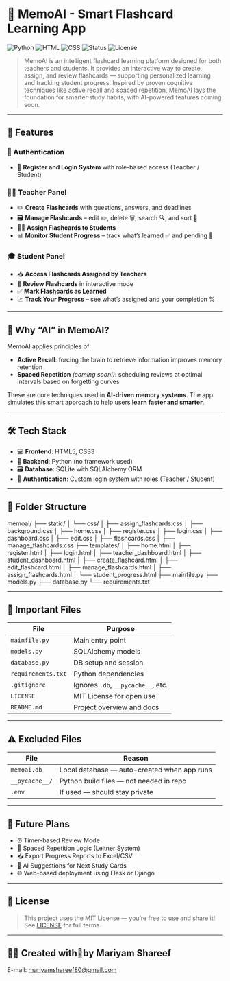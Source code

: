 # 📘 MemoAI - Smart Flashcard Learning App

![Python](https://img.shields.io/badge/Python-3.10-blue?logo=python)
![HTML](https://img.shields.io/badge/HTML-5-orange?logo=html5)
![CSS](https://img.shields.io/badge/CSS-3-blue?logo=css3)
![Status](https://img.shields.io/badge/Project-Complete-brightgreen)
![License](https://img.shields.io/badge/License-MIT-yellow)

> MemoAI is an intelligent flashcard learning platform designed for both teachers and students. It provides an interactive way to create, assign, and review flashcards — supporting personalized learning and tracking student progress. Inspired by proven cognitive techniques like active recall and spaced repetition, MemoAI lays the foundation for smarter study habits, with AI-powered features coming soon. 

---

## 🌟 Features

### 🔐 Authentication
- 📝 **Register and Login System** with role-based access (Teacher / Student)

### 🧑‍🏫 Teacher Panel
- ✏️ **Create Flashcards** with questions, answers, and deadlines
- 🗃️ **Manage Flashcards** – edit ✏️, delete 🗑️, search 🔍, and sort 📅
- 🧑‍🎓 **Assign Flashcards to Students**
- 📊 **Monitor Student Progress** – track what’s learned ✅ and pending 🔄

### 🎓 Student Panel
- 📥 **Access Flashcards Assigned by Teachers**
- 🧠 **Review Flashcards** in interactive mode
- ✅ **Mark Flashcards as Learned**
- 📈 **Track Your Progress** – see what’s assigned and your completion %

---

## 🤖 Why “AI” in MemoAI?

MemoAI applies principles of:
- **Active Recall**: forcing the brain to retrieve information improves memory retention
- **Spaced Repetition** *(coming soon!)*: scheduling reviews at optimal intervals based on forgetting curves

These are core techniques used in **AI-driven memory systems**. The app simulates this smart approach to help users **learn faster and smarter**.

---

## 🛠️ Tech Stack

- 💻 **Frontend**: HTML5, CSS3
- 🐍 **Backend**: Python (no framework used)
- 🗃️ **Database**: SQLite with SQLAlchemy ORM
- 🔐 **Authentication**: Custom login system with roles (Teacher / Student)

---

## 🧩 Folder Structure

memoai/
├── static/
│ └── css/
│ ├── assign_flashcards.css
│ ├── background.css
│ ├── home.css
│ ├── register.css
│ ├── login.css
│ ├── dashboard.css
│ ├── edit.css
│ ├── flashcards.css
│ ├── manage_flashcards.css
├── templates/
│ ├── home.html
│ ├── register.html
│ ├── login.html
│ ├── teacher_dashboard.html
│ ├── student_dashboard.html
│ ├── create_flashcard.html
│ ├── edit_flashcard.html
│ ├── manage_flashcards.html
│ ├── assign_flashcards.html
│ └── student_progress.html
├── mainfile.py
├── models.py
├── database.py
└── requirements.txt


---

## 📁 Important Files

| File | Purpose |
|------|---------|
| `mainfile.py` | Main entry point |
| `models.py` | SQLAlchemy models |
| `database.py` | DB setup and session |
| `requirements.txt` | Python dependencies |
| `.gitignore` | Ignores `.db`, `__pycache__`, etc. |
| `LICENSE` | MIT License for open use |
| `README.md` | Project overview and docs |

---

## ⚠️ Excluded Files

| File | Reason |
|------|--------|
| `memoai.db` | Local database — auto-created when app runs |
| `__pycache__/` | Python build files — not needed in repo |
| `.env` | If used — should stay private |

---

## 🚀 Future Plans

- ⏰ Timer-based Review Mode
- 📅 Spaced Repetition Logic (Leitner System)
- 📥 Export Progress Reports to Excel/CSV
- 🧠 AI Suggestions for Next Study Cards
- 🌐 Web-based deployment using Flask or Django

---

## 📄 License

> This project uses the MIT License — you’re free to use and share it! See [LICENSE](LICENSE) for full terms.

---

## 🙋‍♀️ Created with💙by Mariyam Shareef
E-mail: mariyamshareef80@gmail.com
